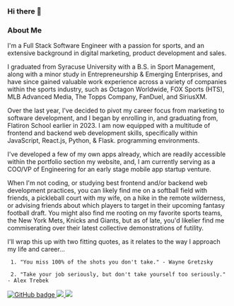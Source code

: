 ### Hi there 👋

### About Me

I'm a Full Stack Software Engineer with a passion for sports, and an extensive background in digital marketing, product development and sales. 

I graduated from Syracuse University with a B.S. in Sport Management, along with a minor study in Entrepreneurship & Emerging Enterprises, and have since gained valuable work experience across a variety of companies within the sports industry, such as Octagon Worldwide, FOX Sports (HTS), MLB Advanced Media, The Topps Company, FanDuel, and SiriusXM.

Over the last year, I've decided to pivot my career focus from marketing to software development, and I began by enrolling in, and graduating from, Flatiron School earlier in 2023. I am now equipped with a multitude of frontend and backend web development skills, specifically within JavaScript, React.js, Python, & Flask. programming environments.

I've developed a few of my own apps already, which are readily accessible within the portfolio section my <a href: andrew-diamond.com>website</a>, and, I am currently serving as a COO/VP of Engineering for an early stage mobile app startup venture.

When I'm not coding, or studying best frontend and/or backend web development practices, you can likely find me on a softball field with friends, a pickleball court with my wife, on a hike in the remote wilderness, or advising friends about which players to target in their upcoming fantasy football draft. You might also find me rooting on my favorite sports teams, the New York Mets, Knicks and Giants, but as of late, you'd likelier find me commiserating over their latest collective demonstrations of futility.

I'll wrap this up with two fitting quotes, as it relates to the way I approach my life and career...

     1. "You miss 100% of the shots you don't take." - Wayne Gretzsky

     2. "Take your job seriously, but don't take yourself too seriously." - Alex Trebek

<a href="https://github.com/amdiamond107">
  <img src="https://img.shields.io/badge/GitHub-000000?style=for-the-badge&logo=GitHub&logoColor=white" alt="GitHub badge">
</a>

<a href="https://linkedin.com/andrew-m-diamond">
  <img src="https://img.shields.io/badge/LinkedIn-0077B5?style=for-the-badge&logo=linkedin&logoColor=white">
</a>

<a href="[https://linkedin.com/andrew-m-diamond](https://www.instagram.com/andreworld88/)">
  <img src="https://img.shields.io/badge/Instagram-E4405F?style=for-the-badge&logo=instagram&logoColor=white">
</a>
<!--
